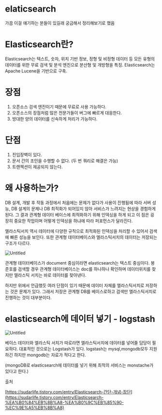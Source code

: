 # elaticsearch

가끔 이걸 얘기하는 분들이 있길래 궁금해서 정리해보기로 했음 

# Elasticsearch란?

Elasticsearch는 텍스트, 숫자, 위치 기반 정보, 정형 및 비정형 데이터 등 모든 유형의 데이터를 위한 무료 검색 및 분석 엔진으로 분산형 및 개방형을 특징. Elasticsearch는 Apache Lucene을 기반으로 구축.

# 장점

1. 오픈소스 검색 엔진이기 때문에 무료로 사용 가능하다.
2. 오픈소스의 장점처럼 많은 전문가들이 버그에 빠르게 대응한다.
3. 방대한 양의 데이터를 신속하게 처리가 가능하다.

# 단점

1. 진입장벽이 있다.
2. 문서 간의 조인을 수행할 수 없다. (두 번 쿼리로 해결은 가능)
3. 트랜젝션이 제공되지 않는다.

# 왜 사용하는가?

DB 설계, 개발 후 작동 과정에서 처음에는 문제가 없다가 사용이 진행됨에 따라 서버 성능, DB 설계의 문제나 DB 최적화가 되어있지 않아 서비스가 느려지는 현상을 경험하게 된다. 그 결과 관계형 데이터 베이스에 최적화하기 위해 인덱싱을 하게 되고 이 점은 굉장히 중요한 작업이며 어떻게 인덱싱을 하냐에 따라 퍼포먼스가 달라진다.

엘라스틱서치 역시 데이터에 다양한 규칙으로 최적화된 인덱싱을 처리할 수 있어서 검색에 빠른 성능을 보인다. 또한 관계형 데이터베이스와 엘라스틱서치의 데이터는 저장되는 구조가 다르다. 

![Untitled](elaticsearch%2008bd0b466d474d67be3d9e6ba2723b87/Untitled.png)

관계형 데이터베이스가 document 중심이라면 elasticsearch는 텍스트 중심이다. 봉준호를 검색할 경우 관계형 데이터베이스는 doc를 하나하나 확인하며 데이터위치를 찾지만 엘라스틱 서치는 바로 데이터를 찾아낸다. 

하지만 위에서 언급했듯 여러 단점이 있기 때문에 데이터 자체를 엘라스틱서치로 저장하는 것은 문제가 있다. 그래서 저장은 관계형 DB를 베이스로하고 검색만 엘라스틱서치로 진행하는 것이 대부분이다. 

# elasticsearch에 데이터 넣기 - logstash

![Untitled](elaticsearch%2008bd0b466d474d67be3d9e6ba2723b87/Untitled%201.png)

베이스 데이터와 엘라스틱 서치가 따로라면 엘라스틱서치에 데이터를 넣어줄 담당이 필요하다. 대표적인 것으로는 Logstash가 있다. logstash는 mysql,mongodb모두 지원하긴 하지만 mongodb는 자료가 적다고 한다. 

 (mongoDB로 elasticsearch에 데이터를 넣기 위해 최적의 서비스는 monstache가 있다고 한다.) 

출처

[https://sudarlife.tistory.com/entry/Elasticsearch-간단-개념-장단](https://sudarlife.tistory.com/entry/Elasticsearch-%EA%B0%84%EB%8B%A8-%EA%B0%9C%EB%85%90-%EC%9E%A5%EB%8B%A8)